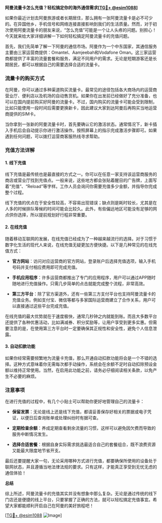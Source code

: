 **阿曼流量卡怎么充值？轻松搞定你的海外通信需求[[TG💪+ @esim1088](https://t.me/s/esim1088)]**

如果你最近计划去阿曼旅游或者长期居住，那么拥有一张阿曼流量卡是必不可少的。在异国他乡，手机信号和网络连接直接影响到我们的生活质量。然而，对于初次使用阿曼流量卡的朋友来说，“怎么充值”可能是一个让人头疼的问题。别担心！今天就来给大家详细讲解一下如何轻松搞定阿曼流量卡的充值问题。

首先，我们先简单了解一下阿曼的通信市场。阿曼作为一个中东国家，其通信服务主要由三家运营商提供：Omantel、Aamjeebah和Vodafone Oman。这三家运营商都提供了丰富的流量套餐和服务，满足不同用户的需求。无论是短期游客还是长期居民，都可以根据自己的需要选择合适的流量卡。

### 流量卡的购买方式

在阿曼，你可以通过多种渠道购买流量卡。最常见的途径包括各大商场内的运营商营业厅、便利店以及机场的自动售货机。如果你在出发前已经做好了充分准备，也可以在国内提前购买好阿曼的流量卡。不过，国内购买的流量卡可能会受到限制，比如只能使用一段时间后需要更换新卡，因此建议大家到达阿曼后再购买当地运营商提供的SIM卡。

当你拿到一张新的阿曼流量卡时，首先要确认它的激活状态。通常情况下，新卡插入手机后会自动提示你进行激活操作。按照屏幕上的指示完成激活步骤即可。如果遇到任何问题，可以拨打运营商客服热线寻求帮助。

### 充值方法详解

#### 1. 线下充值

线下充值是最传统也是最直接的方式之一。你可以在任意一家支持该运营商服务的商店或营业厅找到充值点。一般来说，这些地方都会张贴着醒目的广告牌，上面写着“充值”、“Reload”等字样。工作人员会询问你需要充值多少金额，并指导你完成整个过程。

线下充值的优点在于安全性较高，不容易出现错误；缺点则是耗时较长，尤其是在人多的时候排队等候的时间可能会比较久。此外，有些偏远地区可能没有足够的网点供你选择，所以提前规划好行程非常重要。

#### 2. 在线充值

随着移动互联网的发展，在线充值已经成为了一种越来越流行的选择。对于习惯于数字化生活的现代人来说，在线充值无疑更加方便快捷。以下是几种常见的在线充值方式：

- **官方网站**：访问对应运营商的官方网站，登录账户后选择充值选项，输入手机号码并支付相应费用即可完成充值。
  
- **手机应用程序**：许多运营商都推出了专门的应用程序，用户可以通过APP随时随地进行充值操作。只需几步简单的点击就能完成整个流程，非常高效。

- **第三方平台**：除了官方渠道外，还有一些第三方支付平台也支持阿曼流量卡的充值业务。例如支付宝、微信等都与多家国际运营商建立了合作关系，用户可以直接通过这些平台完成充值。

在线充值的最大优势就在于速度极快，通常几秒钟之内就能到账。而且大多数平台还提供了各种优惠活动，比如满减券、积分奖励等，让用户享受到更多实惠。但需要注意的是，在使用第三方平台时一定要确保其正规性和安全性，避免个人信息泄露。

#### 3. 自动扣款功能

如果你经常需要频繁地为流量卡充值，那么开通自动扣款功能将会是一个不错的选择。这种方式意味着你无需每次都手动操作，系统会在余额不足时自动扣除预设金额以维持正常使用。当然，在启用此功能之前，请务必仔细阅读相关条款，以免产生不必要的麻烦。

### 注意事项

在进行充值的过程中，有几个小贴士可以帮助你更好地管理自己的流量卡：

- **保留发票**：无论是线上还是线下充值，都请妥善保存好相关的票据或电子凭证，以便日后查询账单或处理纠纷时有据可查。
  
- **定期检查余额**：养成定期查看剩余流量的习惯，这样可以避免因欠费而导致的服务中断情况发生。
  
- **选择合适套餐**：根据自身实际需求挑选最适合自己的套餐组合，既不浪费资源又能最大限度地节省开支。

最后还要提醒大家一句，无论采用哪种方式进行充值，都要确保所使用的设备处于联网状态，并且遵循当地法律法规的要求。只有这样，才能真正享受到无忧无虑的通信体验！

**总结**

综上所述，阿曼流量卡的充值其实并没有想象中那么复杂。无论是通过传统的线下门店还是便捷的线上平台，只要掌握了正确的方法，就可以轻松搞定充值事宜。希望大家都能顺利开启自己在阿曼的美好旅程吧！

[[TG💪+ @esim1088](https://t.me/s/esim1088) ![Image](https://i.postimg.cc/4NQfJmqS/Snipaste-2025-05-13-00-14-12.png)]